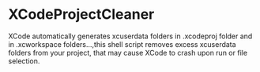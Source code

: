 # XCodeProjectCleaner
XCode automatically generates xcuserdata folders in .xcodeproj folder and in .xcworkspace folders...,this shell script removes excess xcuserdata folders from your project, that may cause XCode to crash upon run or file selection.
